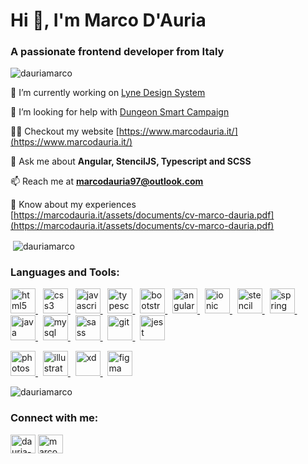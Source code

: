 <h1>Hi 👋, I'm Marco D'Auria</h1>
<h3>A passionate frontend developer from Italy</h3>

<p align="left"> <img src="https://komarev.com/ghpvc/?username=dauriamarco&label=Profile%20views&color=0e75b6&style=flat" alt="dauriamarco" /> </p>

🔭 I’m currently working on [Lyne Design System](https://github.com/lyne-design-system)

🤝 I’m looking for help with [Dungeon Smart Campaign](https://github.com/dauriamarco/dungeon-smart-campaign)

👨‍💻 Checkout my website [https://www.marcodauria.it/](https://www.marcodauria.it/)

💬 Ask me about **Angular, StencilJS, Typescript and SCSS**

📫 Reach me at **marcodauria97@outlook.com**

📄 Know about my experiences [https://marcodauria.it/assets/documents/cv-marco-dauria.pdf](https://marcodauria.it/assets/documents/cv-marco-dauria.pdf)

<p>&nbsp;<img align="center" src="https://github-readme-stats.vercel.app/api?username=dauriamarco&show_icons=true&locale=en" alt="dauriamarco" /></p>

<h3 align="left">Languages and Tools:</h3>
<p align="left"> <a href="https://www.w3.org/html/" target="_blank" rel="noreferrer"> <img src="https://marcodauria.it/assets/img/stack/html.svg" alt="html5" width="40" height="40"/> </a> &nbsp; <a href="https://www.w3schools.com/css/" target="_blank" rel="noreferrer"> <img src="https://marcodauria.it/assets/img/stack/css.svg" alt="css3" width="40" height="40"/> </a> &nbsp; <a href="https://developer.mozilla.org/en-US/docs/Web/JavaScript" target="_blank" rel="noreferrer"> <img src="https://marcodauria.it/assets/img/stack/js.svg" alt="javascript" width="40" height="40"/> </a> &nbsp; <a href="https://www.typescriptlang.org/" target="_blank" rel="noreferrer"> <img src="https://marcodauria.it/assets/img/stack/typescript.svg" alt="typescript" width="40" height="40"/> </a> &nbsp; <a href="https://getbootstrap.com" target="_blank" rel="noreferrer"> <img src="https://marcodauria.it/assets/img/stack/bootstrap.svg" alt="bootstrap" width="40" height="40"/> </a> &nbsp; <a href="https://angular.io" target="_blank" rel="noreferrer"> <img src="https://marcodauria.it/assets/img/stack/angular.svg" alt="angular" width="40" height="40"/> </a> &nbsp; <a href="https://ionicframework.com" target="_blank" rel="noreferrer"> <img src="https://marcodauria.it/assets/img/stack/ionic.svg" alt="ionic" width="40" height="40"/> </a> &nbsp; <a href="https://stenciljs.com/" target="_blank" rel="noreferrer"> <img src="https://marcodauria.it/assets/img/stack/stenciljs.svg" alt="stencil" width="40" height="40"/> </a> &nbsp; <a href="https://spring.io/" target="_blank" rel="noreferrer"> <img src="https://marcodauria.it/assets/img/stack/spring.svg" alt="spring" width="40" height="40"/> </a> &nbsp; <a href="https://www.java.com" target="_blank" rel="noreferrer"> <img src="https://marcodauria.it/assets/img/stack/java.svg" alt="java" width="40" height="40"/> </a> &nbsp; <a href="https://www.mysql.com/" target="_blank" rel="noreferrer"> <img src="https://marcodauria.it/assets/img/stack/sql.svg" alt="mysql" width="40" height="40"/> </a> &nbsp; <a href="https://sass-lang.com" target="_blank" rel="noreferrer"> <img src="https://marcodauria.it/assets/img/stack/sass.svg" alt="sass" width="40" height="40"/> </a> &nbsp; <a href="https://git-scm.com/" target="_blank" rel="noreferrer"> <img src="https://marcodauria.it/assets/img/stack/git.svg" alt="git" width="40" height="40"/> </a> &nbsp; <a href="https://jestjs.io" target="_blank" rel="noreferrer"> <img src="https://marcodauria.it/assets/img/stack/jest.svg" alt="jest" width="40" height="40"/> </a> </p>

<p> <a href="https://www.photoshop.com/en" target="_blank" rel="noreferrer"> <img src="https://cdn-icons-png.flaticon.com/512/5968/5968520.png" alt="photoshop" width="40" height="40"/> </a> &nbsp; <a href="https://www.adobe.com/in/products/illustrator.html" target="_blank" rel="noreferrer"> <img src="https://cdn-icons-png.flaticon.com/512/5968/5968472.png" alt="illustrator" width="40" height="40"/> </a> &nbsp; <a href="https://www.adobe.com/products/xd.html" target="_blank" rel="noreferrer"> <img src="https://cdn-icons-png.flaticon.com/512/5968/5968559.png" alt="xd" width="40" height="40"/> </a> &nbsp; <a href="https://www.figma.com/" target="_blank" rel="noreferrer"> <img src="https://www.vectorlogo.zone/logos/figma/figma-icon.svg" alt="figma" width="40" height="40"/> </a> </p>

<p><img src="https://github-readme-stats.vercel.app/api/top-langs?username=dauriamarco&show_icons=true&locale=en&layout=compact" alt="dauriamarco" /></p>

<h3>Connect with me:</h3>
<p align="left">
<a href="https://linkedin.com/in/dauria-marco" target="blank"><img align="center" src="https://cdn.worldvectorlogo.com/logos/linkedin-icon-2.svg" alt="dauria-marco" height="30" width="40" /></a>
<a href="https://instagram.com/marcodauria_" target="blank"><img align="center" src="https://cdn.worldvectorlogo.com/logos/instagram-2016-6.svg" alt="marcodauria_" height="30" width="40" /></a>
</p>
